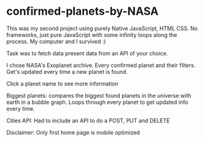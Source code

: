 # confirmed-planets-by-NASA
This was my second project using purely Native JavaScript, HTML CSS. No frameworks, just pure JavaScript with some infinity loops along the process. My computer and I survived :)

Task was to fetch data present data from an API of your choice.

I chose NASA's Exoplanet archive. Every confirmed planet and their filters. Get's updated every time a new planet is found.

Click a planet name to see more information

Biggest planets: compares the biggest found planets in the universe with earth in a bubble graph. Loops through every planet to get updated info every time.

Cities API: Had to include an API to do a POST, PUT and DELETE

Disclaimer: Only first home page is mobile optimized
